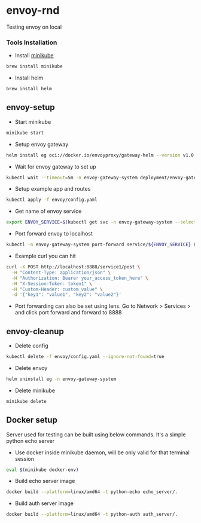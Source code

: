 # envoy-rnd

Testing envoy on local

### Tools Installation
- Install [minikube](https://minikube.sigs.k8s.io/docs/start/?arch=%2Fmacos%2Farm64%2Fstable%2Fhomebrew)
```bash
brew install minikube
```
- Install helm
```bash
brew install helm
```

## envoy-setup

- Start minikube
```bash
minikube start
```

- Setup envoy gateway <br/>
```bash
helm install eg oci://docker.io/envoyproxy/gateway-helm --version v1.0.2 -n envoy-gateway-system --create-namespace
```
- Wait for envoy gateway to set up<br/>
```bash
kubectl wait --timeout=5m -n envoy-gateway-system deployment/envoy-gateway --for=condition=Available
```
- Setup example app and routes<br/>
```bash
kubectl apply -f envoy/config.yaml
```
- Get name of envoy service<br/>
```bash
export ENVOY_SERVICE=$(kubectl get svc -n envoy-gateway-system --selector=gateway.envoyproxy.io/owning-gateway-namespace=default,gateway.envoyproxy.io/owning-gateway-name=eg -o jsonpath='{.items[0].metadata.name}')
```
- Port forward envoy to localhost<br/>
```bash
kubectl -n envoy-gateway-system port-forward service/${ENVOY_SERVICE} 8888:80
```
- Example curl you can hit<br/>
```bash
curl -X POST http://localhost:8888/service1/post \
  -H "Content-Type: application/json" \
  -H "Authorization: Bearer your_access_token_here" \
  -H "X-Session-Token: token1" \
  -H "Custom-Header: custom_value" \
  -d '{"key1": "value1", "key2": "value2"}'
 ```
- Port forwarding can also be set using lens. Go to Network > Services > <gateway service> and click port forward and forward to 8888

## envoy-cleanup
- Delete config
```bash
kubectl delete -f envoy/config.yaml --ignore-not-found=true
```
- Delete envoy
```bash
helm uninstall eg -n envoy-gateway-system
```
- Delete minikube
```bash
minikube delete
```

## Docker setup
Server used for testing can be built using below commands. It's a simple python echo server
- Use docker inside minikube daemon, will be only valid for that terminal session
```bash
eval $(minikube docker-env)
```
- Build echo server image
```bash
docker build --platform=linux/amd64 -t python-echo echo_server/.
```
- Build auth server image
```bash
docker build --platform=linux/amd64 -t python-auth auth_server/.
```